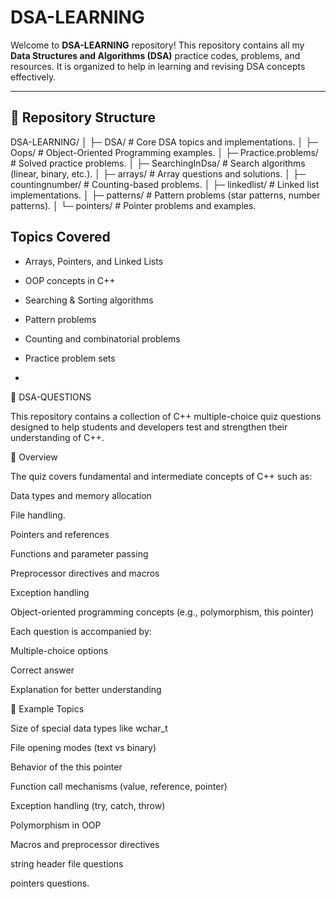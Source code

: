 # DSA-LEARNING

Welcome to **DSA-LEARNING** repository! This repository contains all my **Data Structures and Algorithms (DSA)** practice codes, problems, and resources. It is organized to help in learning and revising DSA concepts effectively.

---

## 📁 Repository Structure

DSA-LEARNING/
│
├─ DSA/ # Core DSA topics and implementations.
│
├─ Oops/ # Object-Oriented Programming examples.
│
├─ Practice.problems/ # Solved practice problems.
│
├─ SearchingInDsa/ # Search algorithms (linear, binary, etc.).
│
├─ arrays/ # Array questions and solutions.
│
├─ countingnumber/ # Counting-based problems.
│
├─ linkedlist/ # Linked list implementations.
│
├─ patterns/ # Pattern problems (star patterns, number patterns).
│
└─ pointers/ # Pointer problems and examples.


## Topics Covered

* Arrays, Pointers, and Linked Lists

* OOP concepts in C++

* Searching & Sorting algorithms

* Pattern problems

* Counting and combinatorial problems

* Practice problem sets
* 
📘 DSA-QUESTIONS

This repository contains a collection of C++ multiple-choice quiz questions designed to help students and developers test and strengthen their understanding of C++.

🧾 Overview

The quiz covers fundamental and intermediate concepts of C++ such as:

Data types and memory allocation

File handling.

Pointers and references

Functions and parameter passing

Preprocessor directives and macros

Exception handling

Object-oriented programming concepts (e.g., polymorphism, this pointer)

Each question is accompanied by:

Multiple-choice options

Correct answer

Explanation for better understanding

📌 Example Topics

Size of special data types like wchar_t

File opening modes (text vs binary)

Behavior of the this pointer

Function call mechanisms (value, reference, pointer)

Exception handling (try, catch, throw)

Polymorphism in OOP

Macros and preprocessor directives

string header file questions 

pointers questions.


